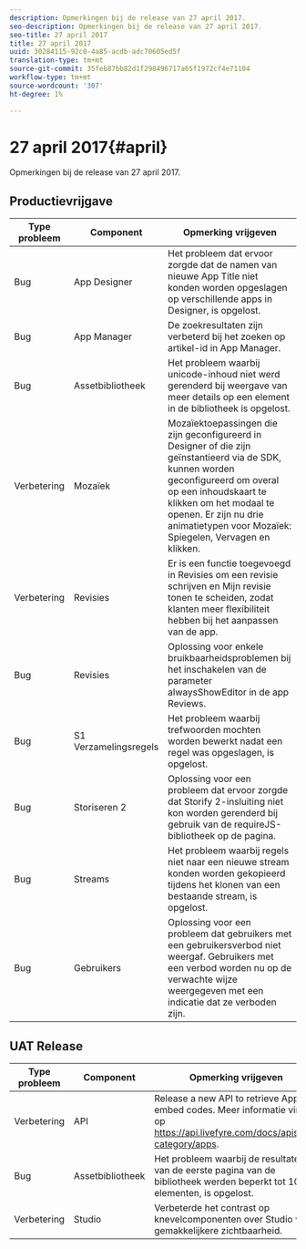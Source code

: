 ```yaml
---
description: Opmerkingen bij de release van 27 april 2017.
seo-description: Opmerkingen bij de release van 27 april 2017.
seo-title: 27 april 2017
title: 27 april 2017
uuid: 30284115-92c0-4a85-acdb-adc70605ed5f
translation-type: tm+mt
source-git-commit: 35feb87bb82d1f298496717a65f1972cf4e71104
workflow-type: tm+mt
source-wordcount: '307'
ht-degree: 1%

---
```



# 27 april 2017{#april}

Opmerkingen bij de release van 27 april 2017.

## Productievrijgave

| **Type probleem** | **Component** | **Opmerking vrijgeven** |
|---|---|---|
| Bug | App Designer | Het probleem dat ervoor zorgde dat de namen van nieuwe App Title niet konden worden opgeslagen op verschillende apps in Designer, is opgelost. |
| Bug | App Manager | De zoekresultaten zijn verbeterd bij het zoeken op artikel-id in App Manager. |
| Bug | Assetbibliotheek | Het probleem waarbij unicode-inhoud niet werd gerenderd bij weergave van meer details op een element in de bibliotheek is opgelost. |
| Verbetering | Mozaïek | Mozaïektoepassingen die zijn geconfigureerd in Designer of die zijn geïnstantieerd via de SDK, kunnen worden geconfigureerd om overal op een inhoudskaart te klikken om het modaal te openen. Er zijn nu drie animatietypen voor Mozaïek: Spiegelen, Vervagen en klikken. |
| Verbetering | Revisies | Er is een functie toegevoegd in Revisies om een revisie schrijven en Mijn revisie tonen te scheiden, zodat klanten meer flexibiliteit hebben bij het aanpassen van de app. |
| Bug | Revisies | Oplossing voor enkele bruikbaarheidsproblemen bij het inschakelen van de parameter alwaysShowEditor in de app Reviews. |
| Bug | S1 Verzamelingsregels | Het probleem waarbij trefwoorden mochten worden bewerkt nadat een regel was opgeslagen, is opgelost. |
| Bug | Storiseren 2 | Oplossing voor een probleem dat ervoor zorgde dat Storify 2-insluiting niet kon worden gerenderd bij gebruik van de requireJS-bibliotheek op de pagina. |
| Bug | Streams | Het probleem waarbij regels niet naar een nieuwe stream konden worden gekopieerd tijdens het klonen van een bestaande stream, is opgelost. |
| Bug | Gebruikers | Oplossing voor een probleem dat gebruikers met een gebruikersverbod niet weergaf. Gebruikers met een verbod worden nu op de verwachte wijze weergegeven met een indicatie dat ze verboden zijn. |

## UAT Release

| **Type probleem** | **Component** | **Opmerking vrijgeven** |
|---|---|---|
| Verbetering | API | Release a new API to retrieve App embed codes. Meer informatie vindt u op https://api.livefyre.com/docs/apis/by-category/apps. |
| Bug | Assetbibliotheek | Het probleem waarbij de resultaten van de eerste pagina van de bibliotheek werden beperkt tot 10 elementen, is opgelost. |
| Verbetering | Studio | Verbeterde het contrast op knevelcomponenten over Studio voor gemakkelijkere zichtbaarheid. |

